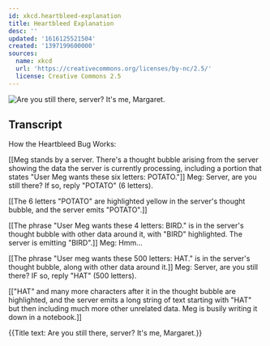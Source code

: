 ```yaml
---
id: xkcd.heartbleed-explanation
title: Heartbleed Explanation
desc: ''
updated: '1616125521504'
created: '1397199600000'
sources:
  name: xkcd
  url: 'https://creativecommons.org/licenses/by-nc/2.5/'
  license: Creative Commons 2.5
---
```

![Are you still there, server? It's me, Margaret.](https://imgs.xkcd.com/comics/heartbleed_explanation.png)

## Transcript
How the Heartbleed Bug Works:

[[Meg stands by a server. There's a thought bubble arising from the server showing the data the server is currently processing, including a portion that states "User Meg wants these six letters: POTATO."]]
Meg: Server, are you still there? If so, reply "POTATO" (6 letters).

[[The 6 letters "POTATO" are highlighted yellow in the server's thought bubble, and the server emits "POTATO".]]

[[The phrase "User Meg wants these 4 letters: BIRD." is in the server's thought bubble with other data around it, with "BIRD" highlighted. The server is emitting "BIRD".]]
Meg: Hmm...

[[The phrase "User meg wants these 500 letters: HAT." is in the server's thought bubble, along with other data around it.]]
Meg: Server, are you still there? IF so, reply "HAT" (500 letters).

[["HAT" and many more characters after it in the thought bubble are highlighted, and the server emits a long string of text starting with "HAT" but then including much more other unrelated data. Meg is busily writing it down in a notebook.]]

{{Title text: Are you still there, server? It's me, Margaret.}}
